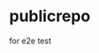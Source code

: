# publicrepo
for e2e test
























































































































































































































































































































































































































































































































































































































































































































































































































































































































































































































































































































































































































































































































































































































































































































































































































































































































































































































































































































































































































































































